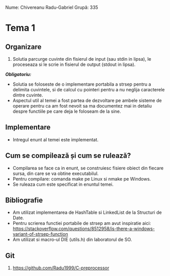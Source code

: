 Nume: Chivereanu Radu-Gabriel
Grupă: 335

# Tema 1

## Organizare

1. Solutia parcurge cuvinte din fisierul de input (sau stdin in lipsa), le proceseaza si le scrie in fisierul de output (stdout in lipsa).

**_Obligatoriu:_**

- Solutia se foloseste de o implementare portabila a strsep pentru a delimita cuvintele, si de calcul cu pointeri pentru a nu neglija caracterele dintre cuvinte.
- Aspectul util al temei a fost partea de dezvoltare pe ambele sisteme de operare pentru ca am fost nevoit sa ma documentez mai in detaliu despre functiile pe care deja le foloseam de la sine.

## Implementare

- Intregul enunt al temei este implementat.

## Cum se compilează și cum se rulează?

- Compilarea se face ca in enunt, se construiesc fisiere obiect din fiecare sursa, din care se va obtine executabilul.
- Pentru compilare: comanda make pe Linux si nmake pe Windows.
- Se ruleaza cum este specificat in enuntul temei.

## Bibliografie

- Am utilizat implementarea de HashTable si LinkedList de la Structuri de Date.
- Pentru scrierea functiei portabile de strsep am avut inspiratie aici: https://stackoverflow.com/questions/8512958/is-there-a-windows-variant-of-strsep-function
- Am utilizat si macro-ul DIE (utils.h) din laboratorul de SO.

## Git

1. https://github.com/Radu1999/C-preprocessor
